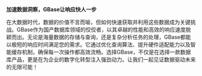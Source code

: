 **加速数据洞察，GBase让响应快人一步**

在大数据时代，数据的价值不言而喻，但如何快速获取并利用这些数据成为关键挑战。GBase作为国产数据库领域的佼佼者，以其卓越的性能和高效的响应速度脱颖而出。无论是海量数据的存储与查询，还是复杂分析任务的处理，GBase都能以极短的响应时间满足您的需求。它通过优化查询算法、提升硬件适配能力以及智能缓存机制，确保每一次操作都高效流畅。选择GBase，不仅是在选择一款数据库产品，更是在为企业的数字化转型注入强劲动力。让我们一起见证数据驱动未来的无限可能！